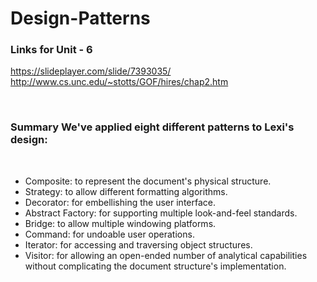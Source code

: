 # Design-Patterns

### Links for Unit - 6
https://slideplayer.com/slide/7393035/
<br>
http://www.cs.unc.edu/~stotts/GOF/hires/chap2.htm

<br>
<h3>Summary We've applied eight different patterns to Lexi's design:</h3>
<br>
<ul>
  <li>Composite: to represent the document's physical structure.</li>
  <li>Strategy: to allow different formatting algorithms.</li>
  <li>Decorator: for embellishing the user interface.</li>
  <li>Abstract Factory: for supporting multiple look-and-feel standards.</li>
  <li>Bridge: to allow multiple windowing platforms.</li>
  <li>Command: for undoable user operations.</li>
  <li>Iterator: for accessing and traversing object structures.</li>
  <li>Visitor: for allowing an open-ended number of analytical capabilities without complicating the document structure's implementation.</li>
</ul>
